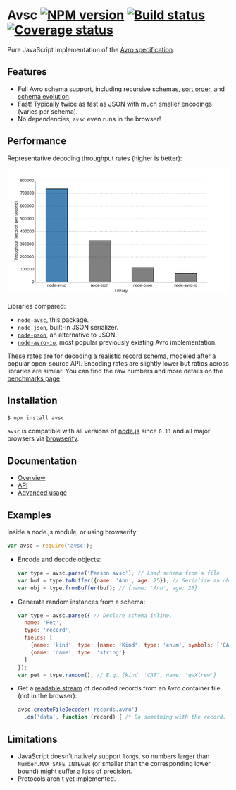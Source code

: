 # Avsc [![NPM version](https://img.shields.io/npm/v/avsc.svg)](https://www.npmjs.com/package/avsc) [![Build status](https://travis-ci.org/mtth/avsc.svg?branch=master)](https://travis-ci.org/mtth/avsc) [![Coverage status](https://coveralls.io/repos/mtth/avsc/badge.svg?branch=master&service=github)](https://coveralls.io/github/mtth/avsc?branch=master)

Pure JavaScript implementation of the [Avro specification](https://avro.apache.org/docs/current/spec.html).


## Features

+ Full Avro schema support, including recursive schemas, [sort
  order][sort-order], and [schema evolution][schema-evolution].
+ [Fast!](#performance) Typically twice as fast as JSON with much smaller
  encodings (varies per schema).
+ No dependencies, `avsc` even runs in the browser!


## Performance

Representative decoding throughput rates (higher is better):

![Throughput rate chart](etc/benchmarks/charts/coupons-decode-throughput-b219b06.png)

Libraries compared:

+ `node-avsc`, this package.
+ `node-json`, built-in JSON serializer.
+ [`node-pson`](https://www.npmjs.com/package/pson), an alternative to JSON.
+ [`node-avro-io`](https://www.npmjs.com/package/node-avro-io), most popular
  previously existing Avro implementation.

These rates are for decoding a [realistic record schema][coupon-schema],
modeled after a popular open-source API. Encoding rates are slightly lower but
ratios across libraries are similar. You can find the raw numbers and more
details on the [benchmarks page][benchmarks].


## Installation

```bash
$ npm install avsc
```

`avsc` is compatible with all versions of [node.js][] since `0.11` and all
major browsers via [browserify][].


## Documentation

+ [Overview](https://github.com/mtth/avsc/wiki)
+ [API](https://github.com/mtth/avsc/wiki/API)
+ [Advanced usage](https://github.com/mtth/avsc/wiki/Advanced-usage)


## Examples

Inside a node.js module, or using browserify:

```javascript
var avsc = require('avsc');
```

+ Encode and decode objects:

  ```javascript
  var type = avsc.parse('Person.avsc'); // Load schema from a file.
  var buf = type.toBuffer({name: 'Ann', age: 25}); // Serialize an object.
  var obj = type.fromBuffer(buf); // {name: 'Ann', age: 25}
  ```

+ Generate random instances from a schema:

  ```javascript
  var type = avsc.parse({ // Declare schema inline.
    name: 'Pet',
    type: 'record',
    fields: [
      {name: 'kind', type: {name: 'Kind', type: 'enum', symbols: ['CAT', 'DOG']}},
      {name: 'name', type: 'string'}
    ]
  });
  var pet = type.random(); // E.g. {kind: 'CAT', name: 'qwXlrew'}
  ```

+ Get a [readable stream][readable-stream] of decoded records from an Avro
  container file (not in the browser):

  ```javascript
  avsc.createFileDecoder('records.avro')
    .on('data', function (record) { /* Do something with the record. */ });
  ```


## Limitations

+ JavaScript doesn't natively support `long`s, so numbers larger than
  `Number.MAX_SAFE_INTEGER` (or smaller than the corresponding lower bound)
  might suffer a loss of precision.
+ Protocols aren't yet implemented.


[io.js]: https://iojs.org/en/
[node.js]: https://nodejs.org/en/
[benchmarks]: https://github.com/mtth/avsc/wiki/Benchmarks
[schema-evolution]: https://github.com/mtth/avsc/wiki/Advanced-usage#schema-evolution
[sort-order]: https://avro.apache.org/docs/current/spec.html#order
[readable-stream]: https://nodejs.org/api/stream.html#stream_class_stream_readable
[browserify]: http://browserify.org/
[coupon-schema]: etc/benchmarks/schemas/Coupon.avsc
